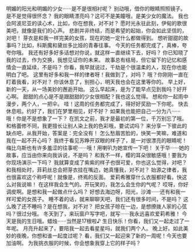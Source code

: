明媚的阳光和明媚的少女······是不是很相衬呢？
别动哦，借你的眼睛照照镜子。是不是觉得很怀念？
我的眼睛漂亮吗？这可不是美瞳哦，是美少女的魔法。
我也会阿波尼亚的读心术，比如，你在想我，对不对？
愿时光永驻此刻，伊甸的歌很美吧，就像是我们的心声。
悲剧并非终结，而是希望的起始，你会如此坚信的，对吧！
芽衣是和我一样完美的女孩，现在的她一定什么都做得到。
想听甜甜的故事吗？比如，科斯魔和黛丝多比娅的青春往事。
今天的任务都完成了，真棒，夸夸你哦。
我还有好多好多话想对你说，就这样一直继续下去，好吗？
你已知晓了我的过去，作为交换，我想见证你的未来。
故事总有结局，但它留下的记忆和感情会一直延续，不是吗？
你看，我早就说过，千劫是个很温柔的人，现在你也能明白了吧。
这里有好多和我一样的律者呀！我做到了，对吗？
哦？你刚刚一直在盯着我看，对不对？
你该休息了，别担心，明天我也会在这里等你的。
早上好，新的一天，从一场美妙的邂逅开始。
这么早起床，是为了能早点见到我吗？好开心啊。
甜甜的点心是不是跟甜甜的少女很相配？我也这么觉得。
想和你一起雨中漫步，两个人，一把伞。
哇！这周的任务都完成了，得好好奖励一下你呢。
快去休息啦。约好了，我们在梦里相见，好不好？
如果我也能把自己一分为八······哦！你是不是想象了一下？
在凯文之前，我才是最初的第一位，千万别忘了哦。
和格蕾修不同，我更擅长让别人染上我的色彩哦，要试试吗？
来分享一下彼此的缺点吧，从我开始，答案是：完全没有！
怎么愁眉苦脸的，快笑一笑嘛，难道和我在一起不开心吗？
我终于看见苏睁开双眼的样子了，是一对很漂亮的眼睛呢！
梅比乌斯也有许多羞涩的往事呢······哦！用喇叭为她宣传一下吧！
关于华······她的故事，应当由你来向我诉说，不是吗？
和我不一样，樱的耳朵很敏感哦！要我为你现场演示一下吗？
我就算变成了紫紫的样子也很可爱，你也这么觉得，对吧？
和我相处时，菲莉丝总会把芽衣挂在嘴边，她真懂我，对不对？
始源之律者，我也很喜欢这个称呼呢！就像是，终焉的反面。
爱莉希雅穿什么衣服都好看。快这么对我说嘛！
在这样我会生气的。开玩笑的，我怎么会生你的气呢？
哎呀，你好调皮啊。是想和我一起做点什么吗？
好想去海边呀，阳光，沙滩······还有和我一样可爱的女孩子。
睡不着的话，就来聊聊天吧，我们还有很多时间，不是吗？
这么晚了还不睡吗？是在想我，对不对？
把女孩子晾在一边，是想撩拨人家的心弦吗？很过分哦。
冬天到了，来玩窗户写字吧，就写······我永远喜欢爱莉希雅！
今天是我的生日哦。蜡烛······当然是17根啦♪
生日快乐！你看，我们又一起走过了一年呢。
月亮升起来了，要陪我一起去看星星吗，就我们两个人。
晚上好。如此美妙的夜晚，你想和谁一起度过呢？
看，我们又一起迎来了新的一周呢！今天也要加油啊。
为我挑衣服的时候，你会想象我穿上它的样子吗？